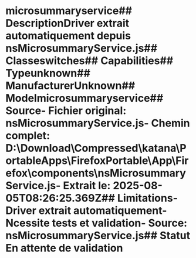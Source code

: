 # microsummaryservice##  DescriptionDriver extrait automatiquement depuis nsMicrosummaryService.js##  Classeswitches##  Capabilities##  Typeunknown##  ManufacturerUnknown##  Modelmicrosummaryservice##  Source- **Fichier original**: nsMicrosummaryService.js- **Chemin complet**: D:\Download\Compressed\katana\PortableApps\FirefoxPortable\App\Firefox\components\nsMicrosummaryService.js- **Extrait le**: 2025-08-05T08:26:25.369Z##  Limitations- Driver extrait automatiquement- Ncessite tests et validation- Source: nsMicrosummaryService.js##  Statut En attente de validation